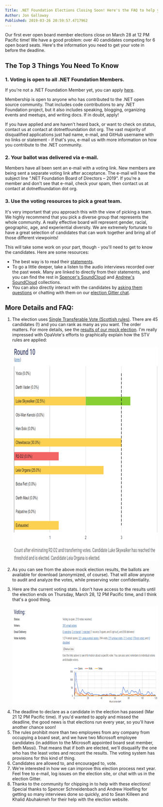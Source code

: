 ```yaml
---
Title: .NET Foundation Elections Closing Soon! Here's the FAQ to help you cast your vote.
Author: Jon Galloway
Published: 2019-03-26 20:59:57.4717962
---
```

<p>Our first ever open board member elections close on March 28 at 12 PM Pacific time! We have a good problem: over 40 candidates competing for 6 open board seats. Here's the information you need to get your&nbsp;vote in before the deadline.</p>

<h2>The Top 3 Things You Need To Know</h2>

<h3>1. Voting is open to all .NET Foundation Members.</h3>

<p>If you're not a .NET Foundation Member yet, you can apply <a href="/member/become-a-member">here</a>.</p>

<p>Membership is open to anyone who has contributed to the .NET open source community. That includes code contributions to any .NET Foundation project, but it also includes speaking, blogging, organizing events and meetups, and writing docs. If in doubt, apply!</p>

<p>If you have applied and are haven't heard back, or want to check on status, contact us at contact at dotnetfoundation dot org. The vast majority of disqualified applications just had name, e-mail, and GitHub username with no links or statement - if that's you, e-mail us with more information on how you contribute to the .NET community.</p>

<h3>2. Your ballot was delivered via e-mail.</h3>

<p>Members have all been sent an e-mail with a voting link. New members are being sent a separate voting link after acceptance. The e-mail will have the subject line ".NET Foundation Board of Directors – 2019". If you're a member and don't see that e-mail, check your spam, then contact us at contact at dotnetfoundation dot org.</p>

<h3>3. Use the voting resources to pick a great team.</h3>

<p>It's very important that you approach this with the view of picking a team. We highly recommend that you pick a diverse group that represents the whole community. A really effective board will represent gender, racial, geographic, age, and experiential diversity. We are extremely fortunate to have a great selection of candidates that can work together and bring all of those different viewpoints!</p>

<p>This will take some work on your part, though - you'll need to get to know the candidates. Here are some resources:</p>

<ul>
<li>The best way&nbsp;is to read their <a href="/about/election/candidates">statements</a>.</li>
<li>To go a little deeper, take a listen to the audio interviews recorded over the past week. Many are linked to directly from their statements, and you can find the rest in <a href="https://soundcloud.com/schneidenbach">Spencer's SoundCloud</a> and <a href="https://soundcloud.com/andrewhoefling">Andrew's SoundCloud</a> collections.</li>
<li>You can also directly interact with the candidates by <a href="/about/election/questions">asking them questions</a> or chatting with them on our <a href="https://gitter.im/dotnet-foundation/election">election Gitter chat</a>.</li>
</ul>

<h2>More Details and FAQ:</h2>

<ol>
<li>
<p>The election uses <a href="https://www.opavote.com/methods/single-transferable-vote">Single Transferable Vote (Scottish rules)</a>. There are 45 candidates (!) and you can rank as many as you want. The order matters. For more details, see the <a href="https://www.opavote.com/results/5875073812529152">results of our mock election</a>. I'm really impressed with OpaVote's efforts to graphically explain how the STV rules are applied:</p>

<p><a href="https://www.opavote.com/results/5875073812529152"><img alt=".Net" src="assets/posts/bb977c44-1c97-4a5e-b325-8410ca30ff14.png" style="width: 800px; height: 709px;" /></a></p>
</li>
<li>As you can see from the above mock election results, the ballots are available for download (anonymized, of course). That will allow anyone to audit and analyze the votes, while preserving voter confidentiality.</li>
<li>
<p>Here are the current voting stats. I don't have access to the results until the election ends on Thursday, March 28, 12 PM Pacific time, and I think that's a good thing.</p>

<p><img alt=".NET Foundation Voting Stats as of March 26, 2019" src="assets/posts/dnf-voting-stats-mar-26.png" style="width: 800px; height: 322px;" /></p>
</li>
<li>The deadline to declare as a candidate in the election has passed (Mar 21 12 PM Pacific time). If you'd wanted to apply and missed the deadline, the good news is that elections run every year, so you'll have another chance soon!</li>
<li>The rules prohibit more than two employees from any company from occupying a board seat, and we have two Microsoft employee candidates (in addition to the Microsoft appointed board seat member, Beth Massi). That means that if both are elected, we'll disqualify the one who has the least votes and recount the results. The voting system has provisions for this kind of thing.</li>
<li>Candidates are allowed to, and encouraged to, vote.</li>
<li>We're interested in how we can improve this election process next year. Feel free to e-mail, log issues on the election site, or chat with us in the election Gitter.</li>
<li>Thanks to the community for chipping in to help with&nbsp;these elections! Special thanks to&nbsp;Spencer Schneidenbach&nbsp;and Andrew Hoefling for getting so many interviews done so quickly, and to Sean Killeen and Khalid Abuhakmeh&nbsp;for their&nbsp;help with the election website.</li>
</ol>
